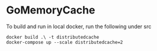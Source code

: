 # GoMemoryCache

To build and run in local docker, run the following under src

```
docker build .\ -t distributedcache
docker-compose up --scale distributedcache=2
```
